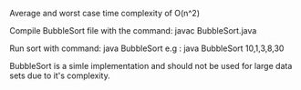 Average and worst case time complexity of O(n^2)

Compile BubbleSort file with the command:
javac BubbleSort.java

Run sort with command:
java BubbleSort <Comma Seperated numbers>
e.g :
java BubbleSort 10,1,3,8,30

BubbleSort is a simle implementation and should not be used for large data sets due to it's complexity.
